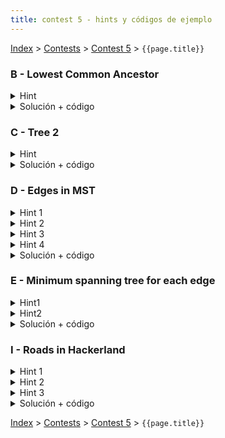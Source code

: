 ```yaml
---
title: contest 5 - hints y códigos de ejemplo
---
```


[Index](../index) > [Contests](../contests) > [Contest 5](../contests#contest-5) > ```{{page.title}}```


### B - Lowest Common Ancestor
<details> 
  <summary>Hint</summary>
  Problema "hello world" de LCA. Si te complicas implementádolo por primera vez, en los apuntes hay implementaciones de ejemplo, aunque recomiendo la primera vez entender bien la estructura en vez de hacer copy paste ciegamente.
</details>
<details>
  <summary>Solución + código</summary>
  <a href="https://github.com/PabloMessina/Competitive-Programming-Material/blob/master/Solved%20problems/SPOJ/LCA_LowestCommonAncestor.cpp">Código de ejemplo</a>
</details>

### C - Tree 2

<details> 
  <summary>Hint</summary>
  Un diametro de un grafo se define como un par de nodos (a,b) tal que la distancia entre ellos es maxima. Un grafo puede tener multiples diametros. Los diametros cumplen varias propiedades interesantes:

<ol>
    <li>Dado un nodo cualquiera u, sea v el nodo mas lejano de u. Esta garantizado que v es el extremo de un diametro.</li>
    <li>Dado un diametro (a,b) y un nodo u cualquiera, esta garantizado que a o b es uno de los nodos mas lejanos a u (es decir, no existe un nodo x tal que dist(x,u) sea mayor a max(dist(a,u),dist(b,u)).</li>
</ol>

La demostracion de estas propiedades queda como ejercicio. La propiedad 1 puede usarse para encontrar un diametro del arbol, y la propiedad 2 puede usarse para responder las queries de manera eficiente.

</details>
<details> 
  <summary>Solución + código</summary>
  <p>
  Para encontrar un diametro del arbol, puede hacerse bfs desde un nodo cualquiera. Sea <strong>a</strong> el ultimo nodo visitado (que sabemos es el extremo de un diametro). Luego podemos hacer bfs de nuevo partiendo desde <strong>a</strong> y guardando en <strong>b</strong> el ultimo nodo visitado. Tenemos que (<strong>a</strong>,<strong>b</strong>) es un diametro del arbol.
    </p><p>
  Ahora supongamos que nos dan una query <strong>v</strong>,<strong>d</strong>. Sabemos que solo necesitamos revisar <strong>a</strong> y <strong>b</strong> para encontrar un nodo mas lejano de <strong>v</strong>. Sea <strong>w</strong> este nodo. Si dist(<strong>v</strong>, <strong>w</strong>) es menor a <strong>d</strong>, podemos responder inmediatamente 0. Si la profundidad de <strong>v</strong> es menor o igual a <strong>d</strong>, entonces basta responder el <strong>d</strong>-esimo ancestro de v. En otro caso, podemos responder el ancestro (dist(<strong>v</strong>,<strong>w</strong>)-<strong>d</strong>)-esimo de <strong>w</strong>.
</p><p>
  Para calcular distancias y ancestros en tiempo logaritmico podemos utilizar el metodo de Binary Lifting.
</p>
  <a href="https://github.com/ProgramacionCompetitivaPUC/IIC2553-2019-2/blob/master/code_samples/contest5/C_Tree_2.cpp">Código de ejemplo</a>
</details>

### D - Edges in MST

<details> 
  <summary>Hint 1</summary>
  Notar que todos los posibles MSTs de un grafo pueden ser generados por el algoritmo de Kruskal si es que ordenamos las aristas de la forma correcta: al ordenar las aristas de menor a mayor costo, cuando haya empates ponemos primero las aristas del MST que queremos generar (queda como ejercicio teórico para el lector convencerse 100% de que esto funciona). Y del mismo modo, Kruskal es un algoritmo correcto, por lo que siempre encuentra MSTs válidos de un grafo. Es decir, el conjunto de MSTs de un grafo y el conjunto de posibles outputs de Kruskal son iguales.
</details>

<details> 
  <summary>Hint 2</summary>
  Notar que lo único que determina qué MST va a encontrar Kruskal es la forma en que ordenamos las aristas cuando hay empate por costo. Si todas las aristas tuviesen costos distintos, entonces sólo hay una única forma de ordenar las aristas y por consiguiente Kruskal sólo puede generar un único MST. En cambio, si hay empates por costo, según cómo ordenemos las aristas empatadas el MST encontrado por Kruskal podría ser diferente.
</details>

<details> 
  <summary>Hint 3</summary>
  Una vez que las aristas ya están ordenadas, recordemos que Kruskal usa un union-find por debajo para tomar la decisión de qué aristas poner y qué aristas no. Ahora, cuando Kruskal itera sobre las aristas, podemos mentalmente visualizar este proceso en "batches", donde cada batch son todas las aristas que empatan en un costo dado. Por ej. el primer batch son todas las aristas que empatan en costo C1, el segundo batch son todas las aristas que empatan en costo C2, etc. El orden de los batches es fijo, pero cómo están las aristas ordenadas dentro de cada batch puede variar. La observación clave que hay que hacer aquí es que el estado del Union-Find al momento de procesar el i-ésimo batch <strong>es siempre el mismo, independiente de cómo hayan estado permutadas las aristas en los batches previos</strong>. ¿Por qué? Básicamente porque las aristas que van antes del batch i-ésimo son siempre las mismas, y cada arista es una instrucción de unir 2 conjuntos en el Union-Find, y da lo mismo en qué orden ejecutemos las instrucciones, el resultado final es siempre el mismo.
</details>


<details> 
  <summary>Hint 4</summary>
  ¿Entonces de qué depende qué aristas del batch i-ésimo Kruskal va a poner y qué aristas va a ignorar? Sabemos que no depende del orden de los batches previos, pero sí puede depender del orden dentro del batch i-ésimo mismo. Si vemos los conjuntos del Union-Find como nodos, entonces cada arista e=(u,v) del batch i-ésimo se puede reinterpretar como una arista e' = (findSet(u), findSet(v)). Entonces si e' es un self-loop, <strong>NUNCA</strong> va, si e' forma parte de un ciclo, <strong>A VECES</strong> va, y e' es una <strong>arista de corte</strong> (la única otra opción que queda) entonces <strong>SIEMPRE</strong> va.
</details>

<details> 
  <summary>Solución + código</summary>
  Lo que hacemos es ejecutar Kruskal pero con la modificación de procesar las aristas empatadas en batches. Para cada batch primero armamos un grafo temporal donde los nodos son los conjuntos del Union-Find en ese instante, y las aristas del batch actual las traducimos a aristas en este grafo temporal. Los self-loops los podemos omitir y taggear como "none" altiro, y en el grafo temporal debemos encontrar las aristas de corte y las aristas que forman parte de ciclos. Esto lo podemos hacer con el <strong>algoritmo de Tarjan para encontrar aristas de corte en un grafo</strong> (cuidado: el grafo no es necesariamente conexo, hay que correrlo por cada componente conexa del grafo). Las de corte las tageamos como "any" y el resto como "at least one". Luego seguimos ejecutando Kruskal normalmente y repetimos lo mismo para el siguiente batch y así hasta el final. <a href="https://github.com/PabloMessina/Competitive-Programming-Material/blob/master/Solved%20problems/Codeforces/160D_EdgesInMST.cpp">Código de ejemplo</a>
</details>


### E - Minimum spanning tree for each edge

<details> 
  <summary>Hint1</summary>
  Es posible computar el MST una vez, y luego usar ese MST como punto de partida para responder las queries eficientemente.
</details>
<details>
  <summary>Hint2</summary>
  Dado un MST del grafo y una arista (u,v) cualquiera del grafo que no este en el MST, si agregamos la arista (u,v) al MST se forma un ciclo. ¿Que arista (distinta de (u,v)) nos conviene sacar para eliminar este ciclo y minimizar el costo?
</details>
<details> 
  <summary>Solución + código</summary>
  <p>
  Dado una arista (u,v), el MST que la contiene es equivalente a un MST cualquiera al que se le remueve la arista mas cara en el camino u-v y luego se agrega la arista (u,v). Una forma de ver que esto es correcto es asi: Si fijamos la arista (u,v) y luego corremos kruskal, la ejecucion sería exactamente la misma excepto por la arista mas cara que completa el ciclo (que no seria agregada). Esta arista es precisamente la mas cara en el camino u-v del MST original.
</p><p>
  Para calcular la arista mas cara entre u y v en el MST se puede utilizar Binary Lifting.
</p>
  <a href="https://github.com/ProgramacionCompetitivaPUC/IIC2553-2019-2/blob/master/code_samples/contest5/E_MST_for_each_edge.cpp">Código de ejemplo</a>
</details>


### I - Roads in Hackerland
<details> 
  <summary>Hint 1</summary>
  Notar que todas las aristas tienen pesos distintos (de hecho, potencias de 2 distintas). Entonces, el costo de un camino simple en el grafo se puede ver como un número binario, donde cada arista me indica qué bit debo prender.
</details>
<details> 
  <summary>Hint 2</summary>
  Se puede demostrar que el camino más barato entre 2 nodos A y B es el camino que los conecta en el Minimum Spanning Tree del grafo. Para verlo, por contradicción imagina que el óptimo fuera un camino alternativo distinto al del MST, dicho camino necesariamente debe usar al menos una arista e = (u,v) que no está en el MST. Luego hay 2 casos: 1) el costo de la arista "e" es mayor al camino que conecta u con v en el MST, en este caso podemos reemplazar "e" con el camino que conecta "u" con "v" en el MST y obtener un camino aún más barato para llegar de A a B (-><- contradicción), o bien 2) el costo de "e" es menor que el costo del camino de u a v en el MST, esto implica que hay una arista en dicho camino con una potencia de 2 mayor a la pontecia de 2 de "e", así que podemos reemplazar esa arista con "e" y obtener un MST aún más barato (-><- contradicción también). Es decir, en ambos casos hay contradicción así que nuestra suposición inicial es errónea, es decir, el óptimo entre A y B es necesariamente el camino del MST.
</details>
<details> 
  <summary>Hint 3</summary>
  Calcular la sumatoria de todos los caminos mínimos es equivalente a iterar por cada arista del MST y preguntarse en cuántos caminos mínimos dicha arista aparece, y así la contribución de la arista sería costo(arista) x count(arista). Y contar esto es trivial, la arista es un puente que separa al MST en 2 partes, entonces dicha arista aparece en todas las combinaciones de nodos de una parte con la otra.
</details>
<details> 
  <summary>Solución + código</summary>
  Encontramos el MST del grafo y luego corremos un DFS sobre el MST calculando por cada nodo el tamaño de su subárbol (cuántos nodos hay en su subárbol incluyéndolo), entonces la contribución de la arista que va de ese nodo a su padre inmediato es igual a su costo multiplicado por (N-K)*K, donde K es el tamaño del subárbol del nodo. Dado que la suma es gigante, podemos guardar su representación binaria en un arreglo de ints suficientemente grande, entonces sumar 2^C * (N-K)*K se puede hacer calculando (N-k)*K en un long long y luego sumando sus bits "a mano" sobre el arreglo shifteados C posiciones.
  <a href="https://github.com/PabloMessina/Competitive-Programming-Material/blob/master/Solved%20problems/hackerrank/RoadsInHackerLand.cpp">Código de ejemplo</a>
</details>

<!-- <details> 
  <summary>Hint</summary>   
</details>
<details> 
  <summary>Solución + código</summary>
  <a href="">Código de ejemplo</a>
</details> -->

[Index](../index) > [Contests](../contests) > [Contest 5](../contests#contest-5) > ```{{page.title}}```

